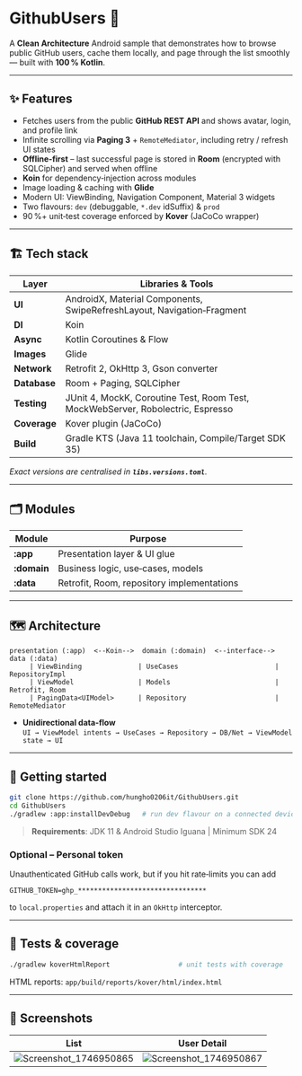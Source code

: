 # GithubUsers 👥

A **Clean Architecture** Android sample that demonstrates how to browse public GitHub users, cache them locally, and page through the list smoothly — built with **100 % Kotlin**.

---
## ✨ Features
- Fetches users from the public **GitHub REST API** and shows avatar, login, and profile link
- Infinite scrolling via **Paging 3** + `RemoteMediator`, including retry / refresh UI states
- **Offline‑first** – last successful page is stored in **Room** (encrypted with SQLCipher) and served when offline
- **Koin** for dependency‑injection across modules
- Image loading & caching with **Glide**
- Modern UI: ViewBinding, Navigation Component, Material 3 widgets
- Two flavours: `dev` (debuggable, `*.dev` idSuffix) & `prod`
- 90 %+ unit‑test coverage enforced by **Kover** (JaCoCo wrapper)

---
## 🏗 Tech stack
| Layer        | Libraries & Tools                                                                                              |
|--------------|-----------------------------------------------------------------------------------------------------------------|
| **UI**       | AndroidX, Material Components, SwipeRefreshLayout, Navigation‑Fragment                                          |
| **DI**       | Koin                                                                   |
| **Async**    | Kotlin Coroutines & Flow                                                                                        |
| **Images**   | Glide                                                                                                           |
| **Network**  | Retrofit 2, OkHttp 3, Gson converter                                                                            |
| **Database** | Room + Paging, SQLCipher                                                                                        |
| **Testing**  | JUnit 4, MockK, Coroutine Test, Room Test, MockWebServer, Robolectric, Espresso                                 |
| **Coverage** | Kover plugin (JaCoCo)                                                                                           |
| **Build**    | Gradle KTS (Java 11 toolchain, Compile/Target SDK 35)                                                           |

_Exact versions are centralised in **`libs.versions.toml`**._

---
## 🗂 Modules
| Module | Purpose |
|--------|---------|
| **:app**    | Presentation layer & UI glue |
| **:domain** | Business logic, use‑cases, models |
| **:data**   | Retrofit, Room, repository implementations |

---
## 🗺 Architecture
```text
presentation (:app)  <--Koin-->  domain (:domain)  <--interface-->  data (:data)
     | ViewBinding              | UseCases                        | RepositoryImpl
     | ViewModel                | Models                          | Retrofit, Room
     | PagingData<UIModel>      | Repository                      | RemoteMediator
```
* **Unidirectional data‑flow**  
  `UI → ViewModel intents → UseCases → Repository → DB/Net → ViewModel state → UI`

---
## 🚀 Getting started
```bash
git clone https://github.com/hungho0206it/GithubUsers.git
cd GithubUsers
./gradlew :app:installDevDebug   # run dev flavour on a connected device
```
> **Requirements**: JDK 11 & Android Studio Iguana | Minimum SDK 24

### Optional – Personal token
Unauthenticated GitHub calls work, but if you hit rate‑limits you can add
```properties
GITHUB_TOKEN=ghp_********************************
```
to `local.properties` and attach it in an `OkHttp` interceptor.

---
## 🧪 Tests & coverage
```bash
./gradlew koverHtmlReport                 # unit tests with coverage
```
HTML reports: `app/build/reports/kover/html/index.html`

---
## 📸 Screenshots
| List | User Detail |
|------|-----------------|
| ![Screenshot_1746950865](https://github.com/user-attachments/assets/4af631ec-3eb6-49a2-9c19-c9e9edecfc9c) | ![Screenshot_1746950867](https://github.com/user-attachments/assets/862f2262-b336-4b56-a36a-84acf462aa8f)
